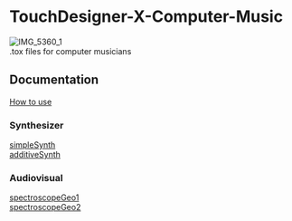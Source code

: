 # TouchDesigner-X-Computer-Music
![IMG_5360_1](https://github.com/gwangyu-lee/TouchDesigner-X-Computer-Music/assets/79373845/84fcd42f-d9d3-4b82-9823-8b0877568570)    
.tox files for computer musicians    

## Documentation
<a href="https://www.gwangyulee.com/p/td-x-cm-how-to-use.html" target="_blank">How to use</a>    

### Synthesizer    
<a href="https://www.gwangyulee.com/p/td-x-cm-simplesynth.html" target="_blank">simpleSynth</a>    
<a href="https://www.gwangyulee.com/p/td-x-cm-additivesynth.html" target="_blank">additiveSynth</a>    

### Audiovisual
<a href="https://www.gwangyulee.com/p/td-x-cm-spectroscopegeo2.html" target="_blank">spectroscopeGeo1</a>    
<a href="https://www.gwangyulee.com/p/td-x-cm-spectroscopegeo2.html" target="_blank">spectroscopeGeo2</a>    
